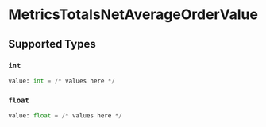 # MetricsTotalsNetAverageOrderValue


## Supported Types

### `int`

```python
value: int = /* values here */
```

### `float`

```python
value: float = /* values here */
```

